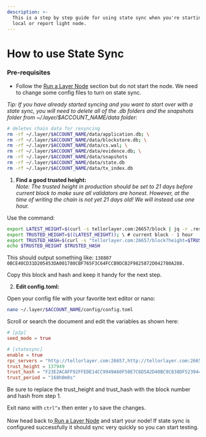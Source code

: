 ```yaml
---
description: >-
  This is a step by step guide for using state sync when you're starting up a
  local or report light node.
---
```


# How to use State Sync

### Pre-requisites

* Follow the [Run a Layer Node](run-a-layer-node.md) section but do not start the node. We need to change some config files to turn on state sync.&#x20;

_Tip: If you have already started syncing and you want to start over with a state sync, you will need to delete all of the .db folders and the snapshots folder from \~/.layer/$ACCOUNT\_NAME/data folder:_

```sh
# deletes chain data for resyncing
rm -rf ~/.layer/$ACCOUNT_NAME/data/application.db; \
rm -rf ~/.layer/$ACCOUNT_NAME/data/blockstore.db; \
rm -rf ~/.layer/$ACCOUNT_NAME/data/cs.wal; \
rm -rf ~/.layer/$ACCOUNT_NAME/data/evidence.db; \
rm -rf ~/.layer/$ACCOUNT_NAME/data/snapshots
rm -rf ~/.layer/$ACCOUNT_NAME/data/state.db
rm -rf ~/.layer/$ACCOUNT_NAME/data/tx_index.db
```

1. **Find a good trusted height:**\
   _Note: The trusted height in production should be set to 21 days before current block to make sure all validators are honest. However, at the time of writing the chain is not yet 21 days old! We will instead use one hour._

Use the command:

```sh
export LATEST_HEIGHT=$(curl -s tellorlayer.com:26657/block | jq -r .result.block.header.height); \
export TRUSTED_HEIGHT=$((LATEST_HEIGHT)); \ # current block - 1 hour
export TRUSTED_HASH=$(curl -s "tellorlayer.com:26657/block?height=$TRUSTED_HEIGHT" | jq -r .result.block_id.hash); \
echo $TRUSTED_HEIGHT $TRUSTED_HASH
```

This should output something like: `138807 0BCE40CD31D205453DA001780CBF765F3C64FCCB9DCB2F9825872D042780A288.`

Copy this block and hash and keep it handy for the next step.

2. **Edit config.toml:**

Open your config file with your favorite text editor or nano:

```sh
nano ~/.layer/$ACCOUNT_NAME/config/config.toml
```

Scroll or search the document and edit the variables as shown here:

```toml
# [p2p]
seed_mode = true

# [statesync]
enable = true
rpc_servers = "http://tellorlayer.com:26657,http://tellorlayer.com:26657"
trust_height = 137949
trust_hash = "F23E2ACAFF92FFEDE14CC9949A60F50E7C6D5A2D40BC9C838DF523944063294D"
trust_period = "168h0m0s"
```

Be sure to replace the trust\_height and trust\_hash with the block number and hash from step 1.

Exit nano with `ctrl^x` then enter `y` to save the changes.\
\
Now head back to[ Run a Layer Node](run-a-layer-node.md) and start your node! If state sync is configured successfully it should sync very quickly so you can start testing.
